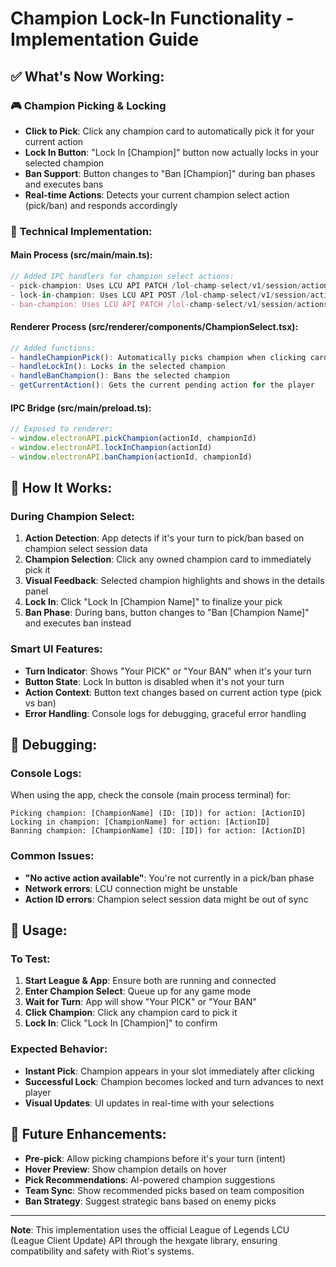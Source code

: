 # Champion Lock-In Functionality - Implementation Guide

## ✅ **What's Now Working:**

### 🎮 **Champion Picking & Locking**
- **Click to Pick**: Click any champion card to automatically pick it for your current action
- **Lock In Button**: "Lock In [Champion]" button now actually locks in your selected champion
- **Ban Support**: Button changes to "Ban [Champion]" during ban phases and executes bans
- **Real-time Actions**: Detects your current champion select action (pick/ban) and responds accordingly

### 🔧 **Technical Implementation:**

#### **Main Process (src/main/main.ts):**
```javascript
// Added IPC handlers for champion select actions:
- pick-champion: Uses LCU API PATCH /lol-champ-select/v1/session/actions/{actionId}
- lock-in-champion: Uses LCU API POST /lol-champ-select/v1/session/actions/{actionId}/complete  
- ban-champion: Uses LCU API PATCH /lol-champ-select/v1/session/actions/{actionId}
```

#### **Renderer Process (src/renderer/components/ChampionSelect.tsx):**
```javascript
// Added functions:
- handleChampionPick(): Automatically picks champion when clicking card
- handleLockIn(): Locks in the selected champion 
- handleBanChampion(): Bans the selected champion
- getCurrentAction(): Gets the current pending action for the player
```

#### **IPC Bridge (src/main/preload.ts):**
```javascript
// Exposed to renderer:
- window.electronAPI.pickChampion(actionId, championId)
- window.electronAPI.lockInChampion(actionId)
- window.electronAPI.banChampion(actionId, championId)
```

## 🎯 **How It Works:**

### **During Champion Select:**
1. **Action Detection**: App detects if it's your turn to pick/ban based on champion select session data
2. **Champion Selection**: Click any owned champion card to immediately pick it
3. **Visual Feedback**: Selected champion highlights and shows in the details panel
4. **Lock In**: Click "Lock In [Champion Name]" to finalize your pick
5. **Ban Phase**: During bans, button changes to "Ban [Champion Name]" and executes ban instead

### **Smart UI Features:**
- **Turn Indicator**: Shows "Your PICK" or "Your BAN" when it's your turn
- **Button State**: Lock In button is disabled when it's not your turn
- **Action Context**: Button text changes based on current action type (pick vs ban)
- **Error Handling**: Console logs for debugging, graceful error handling

## 🐛 **Debugging:**

### **Console Logs:**
When using the app, check the console (main process terminal) for:
```
Picking champion: [ChampionName] (ID: [ID]) for action: [ActionID]
Locking in champion: [ChampionName] for action: [ActionID]  
Banning champion: [ChampionName] (ID: [ID]) for action: [ActionID]
```

### **Common Issues:**
- **"No active action available"**: You're not currently in a pick/ban phase
- **Network errors**: LCU connection might be unstable
- **Action ID errors**: Champion select session data might be out of sync

## 🚀 **Usage:**

### **To Test:**
1. **Start League & App**: Ensure both are running and connected
2. **Enter Champion Select**: Queue up for any game mode
3. **Wait for Turn**: App will show "Your PICK" or "Your BAN" 
4. **Click Champion**: Click any champion card to pick it
5. **Lock In**: Click "Lock In [Champion]" to confirm

### **Expected Behavior:**
- **Instant Pick**: Champion appears in your slot immediately after clicking
- **Successful Lock**: Champion becomes locked and turn advances to next player
- **Visual Updates**: UI updates in real-time with your selections

## 🔮 **Future Enhancements:**

- **Pre-pick**: Allow picking champions before it's your turn (intent)
- **Hover Preview**: Show champion details on hover
- **Pick Recommendations**: AI-powered champion suggestions
- **Team Sync**: Show recommended picks based on team composition
- **Ban Strategy**: Suggest strategic bans based on enemy picks

---

**Note**: This implementation uses the official League of Legends LCU (League Client Update) API through the hexgate library, ensuring compatibility and safety with Riot's systems.